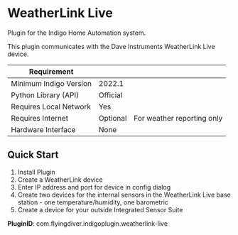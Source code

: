 # WeatherLink Live

Plugin for the Indigo Home Automation system.

This plugin communicates with the Dave Instruments WeatherLink Live device.

| Requirement            |                     |   |
|------------------------|---------------------|---|
| Minimum Indigo Version | 2022.1              |   |
| Python Library (API)   | Official            |   |
| Requires Local Network | Yes                 |   |
| Requires Internet      | Optional            | For weather reporting only  |
| Hardware Interface     | None                |   |

## Quick Start

1. Install Plugin
2. Create a WeatherLink device
3. Enter IP address and port for device in config dialog
4. Create two devices for the internal sensors in the WeatherLink Live base station - one temperature/humidity, one barometric
5. Create a device for your outside Integrated Sensor Suite


**PluginID**: com.flyingdiver.indigoplugin.weatherlink-live



